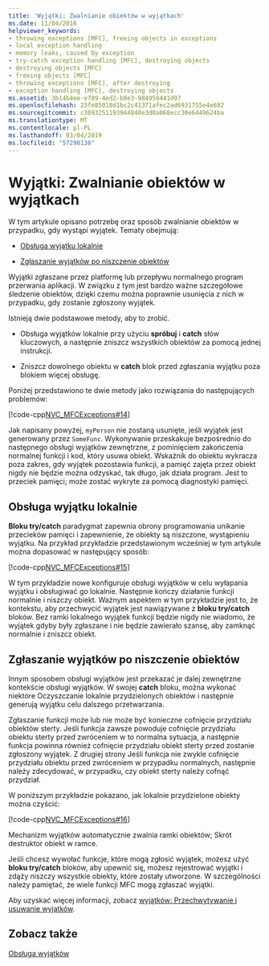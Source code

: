 ```yaml
---
title: 'Wyjątki: Zwalnianie obiektów w wyjątkach'
ms.date: 11/04/2016
helpviewer_keywords:
- throwing exceptions [MFC], freeing objects in exceptions
- local exception handling
- memory leaks, caused by exception
- try-catch exception handling [MFC], destroying objects
- destroying objects [MFC]
- freeing objects [MFC]
- throwing exceptions [MFC], after destroying
- exception handling [MFC], destroying objects
ms.assetid: 3b14b4ee-e789-4ed2-b8e3-984950441d97
ms.openlocfilehash: 23fe85018d1bc2c41371afec2ad6931755e4e682
ms.sourcegitcommit: c3093251193944840e3d0a068ecc30e6449624ba
ms.translationtype: MT
ms.contentlocale: pl-PL
ms.lasthandoff: 03/04/2019
ms.locfileid: "57298138"
---
```

# <a name="exceptions-freeing-objects-in-exceptions"></a>Wyjątki: Zwalnianie obiektów w wyjątkach

W tym artykule opisano potrzebę oraz sposób zwalnianie obiektów w przypadku, gdy wystąpi wyjątek. Tematy obejmują:

- [Obsługa wyjątku lokalnie](#_core_handling_the_exception_locally)

- [Zgłaszanie wyjątków po niszczenie obiektów](#_core_throwing_exceptions_after_destroying_objects)

Wyjątki zgłaszane przez platformę lub przepływu normalnego program przerwania aplikacji. W związku z tym jest bardzo ważne szczegółowe śledzenie obiektów, dzięki czemu można poprawnie usunięcia z nich w przypadku, gdy zostanie zgłoszony wyjątek.

Istnieją dwie podstawowe metody, aby to zrobić.

- Obsługa wyjątków lokalnie przy użyciu **spróbuj** i **catch** słów kluczowych, a następnie zniszcz wszystkich obiektów za pomocą jednej instrukcji.

- Zniszcz dowolnego obiektu w **catch** blok przed zgłaszania wyjątku poza blokiem więcej obsługę.

Poniżej przedstawiono te dwie metody jako rozwiązania do następujących problemów:

[!code-cpp[NVC_MFCExceptions#14](../mfc/codesnippet/cpp/exceptions-freeing-objects-in-exceptions_1.cpp)]

Jak napisany powyżej, `myPerson` nie zostaną usunięte, jeśli wyjątek jest generowany przez `SomeFunc`. Wykonywanie przeskakuje bezpośrednio do następnego obsługi wyjątków zewnętrzne, z pominięciem zakończenia normalnej funkcji i kod, który usuwa obiekt. Wskaźnik do obiektu wykracza poza zakres, gdy wyjątek pozostawia funkcji, a pamięć zajęta przez obiekt nigdy nie będzie można odzyskać, tak długo, jak działa program. Jest to przeciek pamięci; może zostać wykryte za pomocą diagnostyki pamięci.

##  <a name="_core_handling_the_exception_locally"></a> Obsługa wyjątku lokalnie

**Bloku try/catch** paradygmat zapewnia obrony programowania unikanie przecieków pamięci i zapewnienie, że obiekty są niszczone, wystąpieniu wyjątku. Na przykład przykładzie przedstawionym wcześniej w tym artykule można dopasować w następujący sposób:

[!code-cpp[NVC_MFCExceptions#15](../mfc/codesnippet/cpp/exceptions-freeing-objects-in-exceptions_2.cpp)]

W tym przykładzie nowe konfiguruje obsługi wyjątków w celu wyłapania wyjątku i obsługiwać go lokalnie. Następnie kończy działanie funkcji normalnie i niszczy obiekt. Ważnym aspektem w tym przykładzie jest to, że kontekstu, aby przechwycić wyjątek jest nawiązywane z **bloku try/catch** bloków. Bez ramki lokalnego wyjątek funkcji będzie nigdy nie wiadomo, że wyjątek gdyby były zgłaszane i nie będzie zawierało szansę, aby zamknąć normalnie i zniszcz obiekt.

##  <a name="_core_throwing_exceptions_after_destroying_objects"></a> Zgłaszanie wyjątków po niszczenie obiektów

Innym sposobem obsługi wyjątków jest przekazać je dalej zewnętrzne kontekście obsługi wyjątków. W swojej **catch** bloku, można wykonać niektóre Oczyszczanie lokalnie przydzielonych obiektów i następnie generują wyjątku celu dalszego przetwarzania.

Zgłaszanie funkcji może lub nie może być konieczne cofnięcie przydziału obiektów sterty. Jeśli funkcja zawsze powoduje cofnięcie przydziału obiektu sterty przed zwróceniem w to normalna sytuacja, a następnie funkcja powinna również cofnięcie przydziału obiekt sterty przed zostanie zgłoszony wyjątek. Z drugiej strony Jeśli funkcja nie zwykle cofnięcie przydziału obiektu przed zwróceniem w przypadku normalnych, następnie należy zdecydować, w przypadku, czy obiekt sterty należy cofnąć przydział.

W poniższym przykładzie pokazano, jak lokalnie przydzielone obiekty można czyścić:

[!code-cpp[NVC_MFCExceptions#16](../mfc/codesnippet/cpp/exceptions-freeing-objects-in-exceptions_3.cpp)]

Mechanizm wyjątków automatycznie zwalnia ramki obiektów; Skrót destruktor obiekt w ramce.

Jeśli chcesz wywołać funkcje, które mogą zgłosić wyjątek, możesz użyć **bloku try/catch** bloków, aby upewnić się, możesz rejestrować wyjątki i zdąży niszczy wszystkie obiekty, które zostały utworzone. W szczególności należy pamiętać, że wiele funkcji MFC mogą zgłaszać wyjątki.

Aby uzyskać więcej informacji, zobacz [wyjątków: Przechwytywanie i usuwanie wyjątków](../mfc/exceptions-catching-and-deleting-exceptions.md).

## <a name="see-also"></a>Zobacz także

[Obsługa wyjątków](../mfc/exception-handling-in-mfc.md)
